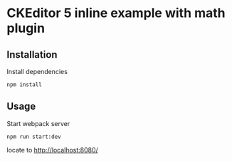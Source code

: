 # CKEditor 5 inline example with math plugin

## Installation

Install dependencies

`npm install`

## Usage

Start webpack server

`npm run start:dev`

locate to [http://localhost:8080/](http://localhost:8080/)
